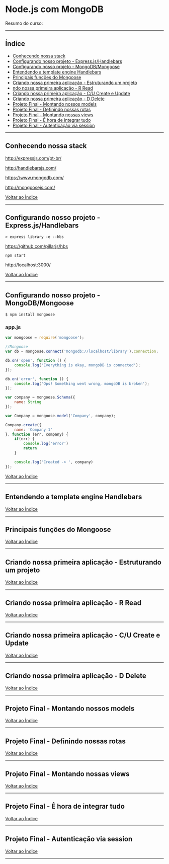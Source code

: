 # Node.js com MongoDB

Resumo do curso:

---

## <a name="indice">Índice</a>

- [Conhecendo nossa stack](#parte1)
- [Configurando nosso projeto - Express.js/Handlebars](#parte2)  
- [Configurando nosso projeto - MongoDB/Mongoose](#parte3)   
- [Entendendo a template engine Handlebars](#parte4)  
- [Principais funções do Mongoose](#parte5)  
- [Criando nossa primeira aplicação - Estruturando um projeto](#parte6)  
- [ndo nossa primeira aplicação - R Read](#parte7)  
- [Criando nossa primeira aplicação - C/U Create e Update](#parte8)  
- [Criando nossa primeira aplicação - D Delete](#parte9)  
- [Projeto Final - Montando nossos models](#parte10)  
- [Projeto Final - Definindo nossas rotas](#parte11)  
- [Projeto Final - Montando nossas views](#parte12)  
- [Projeto Final - É hora de integrar tudo](#parte13)  
- [Projeto Final - Autenticação via session](#parte14)    



---

## <a name="parte1">Conhecendo nossa stack</a>

http://expressjs.com/pt-br/

http://handlebarsjs.com/

https://www.mongodb.com/

http://mongoosejs.com/


[Voltar ao Índice](#indice)

---

## <a name="parte2">Configurando nosso projeto - Express.js/Handlebars</a>

```
> express library -e --hbs
```

https://github.com/pillarjs/hbs

```
npm start
```

http://localhost:3000/



[Voltar ao Índice](#indice)

---

## <a name="parte3">Configurando nosso projeto - MongoDB/Mongoose</a>

```
$ npm install mongoose
```

### app.js
```javascript
var mongoose = require('mongoose');

//Mongoose
var db = mongoose.connect('mongodb://localhost/library').connection;

db.on('open', function () {
    console.log('Everything is okay, mongoDB is connected');
});

db.on('error', function () {
    console.log('Ops! Something went wrong, mongoDB is broken');
});

var company = mongoose.Schema({
    name: String
});

var Company = mongoose.model('Company', company);

Company.create({
    name: 'Company 1'
}, function (err, company) {
    if(err) {
        console.log('error')
        return
    }

    console.log('Created -> ', company)
});

```

[Voltar ao Índice](#indice)

---

## <a name="parte4">Entendendo a template engine Handlebars</a>


[Voltar ao Índice](#indice)

---

## <a name="parte5">Principais funções do Mongoose</a>


[Voltar ao Índice](#indice)

---

## <a name="parte6">Criando nossa primeira aplicação - Estruturando um projeto</a>


[Voltar ao Índice](#indice)

---

## <a name="parte7">Criando nossa primeira aplicação - R Read </a>


[Voltar ao Índice](#indice)

---

## <a name="parte8">Criando nossa primeira aplicação - C/U Create e Update</a>


[Voltar ao Índice](#indice)

---

## <a name="parte9">Criando nossa primeira aplicação - D Delete</a>


[Voltar ao Índice](#indice)

---

## <a name="parte10">Projeto Final - Montando nossos models</a>


[Voltar ao Índice](#indice)

---

## <a name="parte11">Projeto Final - Definindo nossas rotas</a>


[Voltar ao Índice](#indice)

---

## <a name="parte12">Projeto Final - Montando nossas views</a>


[Voltar ao Índice](#indice)

---

## <a name="parte13">Projeto Final - É hora de integrar tudo</a>


[Voltar ao Índice](#indice)

---

## <a name="parte14">Projeto Final - Autenticação via session</a>


[Voltar ao Índice](#indice)

---
